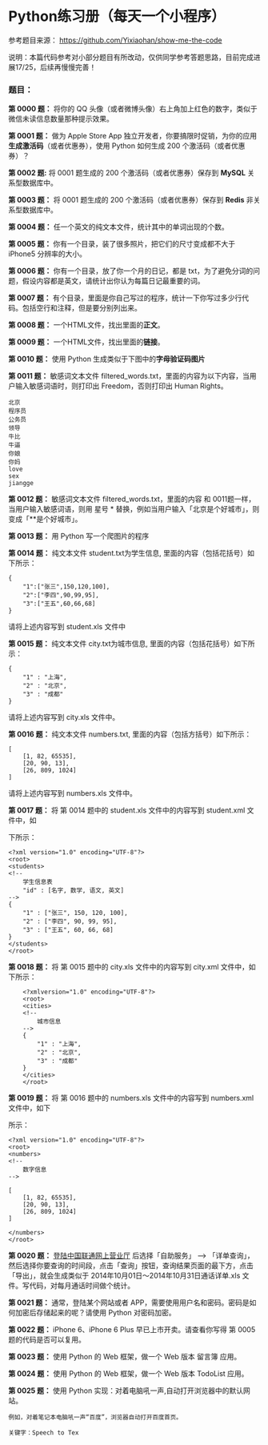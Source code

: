 # Python练习册（每天一个小程序）

参考题目来源： https://github.com/Yixiaohan/show-me-the-code 

说明：本篇代码参考对小部分题目有所改动，仅供同学参考答题思路，目前完成进展17/25，后续再慢慢完善！



### 题目：

**第 0000 题：** 将你的 QQ 头像（或者微博头像）右上角加上红色的数字，类似于微信未读信息数量那种提示效果。 

**第 0001 题：** 做为 Apple Store App 独立开发者，你要搞限时促销，为你的应用**生成激活码**（或者优惠券），使用 Python 如何生成 200 个激活码（或者优惠券）？

**第 0002 题:** 将 0001 题生成的 200 个激活码（或者优惠券）保存到 **MySQL** 关系型数据库中。

**第 0003 题：** 将 0001 题生成的 200 个激活码（或者优惠券）保存到 **Redis** 非关系型数据库中。

**第 0004 题：** 任一个英文的纯文本文件，统计其中的单词出现的个数。

**第 0005 题：** 你有一个目录，装了很多照片，把它们的尺寸变成都不大于 iPhone5 分辨率的大小。

**第 0006 题：** 你有一个目录，放了你一个月的日记，都是 txt，为了避免分词的问题，假设内容都是英文，请统计出你认为每篇日记最重要的词。

**第 0007 题：** 有个目录，里面是你自己写过的程序，统计一下你写过多少行代码。包括空行和注释，但是要分别列出来。

**第 0008 题：** 一个HTML文件，找出里面的**正文**。

**第 0009 题：** 一个HTML文件，找出里面的**链接**。

**第 0010 题：** 使用 Python 生成类似于下图中的**字母验证码图片**

**第 0011 题：** 敏感词文本文件 filtered_words.txt，里面的内容为以下内容，当用户输入敏感词语时，则打印出 Freedom，否则打印出 Human Rights。

```
北京
程序员
公务员
领导
牛比
牛逼
你娘
你妈
love
sex
jiangge
```

**第 0012 题：** 敏感词文本文件 filtered_words.txt，里面的内容 和 0011题一样，当用户输入敏感词语，则用 星号 * 替换，例如当用户输入「北京是个好城市」，则变成「**是个好城市」。

**第 0013 题：** 用 Python 写一个爬图片的程序

**第 0014 题：** 纯文本文件 student.txt为学生信息, 里面的内容（包括花括号）如下所示：

```
{
	"1":["张三",150,120,100],
	"2":["李四",90,99,95],
	"3":["王五",60,66,68]
}
```

请将上述内容写到 student.xls 文件中

**第 0015 题：** 纯文本文件 city.txt为城市信息, 里面的内容（包括花括号）如下所示：

```
{
    "1" : "上海",
    "2" : "北京",
    "3" : "成都"
}
```

请将上述内容写到 city.xls 文件中。

**第 0016 题：** 纯文本文件 numbers.txt, 里面的内容（包括方括号）如下所示：

```
[
	[1, 82, 65535], 
	[20, 90, 13],
	[26, 809, 1024]
]
```

请将上述内容写到 numbers.xls 文件中。

**第 0017 题：** 将 第 0014 题中的 student.xls 文件中的内容写到 student.xml 文件中，如

下所示：

```
<?xml version="1.0" encoding="UTF-8"?>
<root>
<students>
<!-- 
	学生信息表
	"id" : [名字, 数学, 语文, 英文]
-->
{
	"1" : ["张三", 150, 120, 100],
	"2" : ["李四", 90, 99, 95],
	"3" : ["王五", 60, 66, 68]
}
</students>
</root>
```

**第 0018 题：** 将 第 0015 题中的 city.xls 文件中的内容写到 city.xml 文件中，如下所示：

```
    <?xmlversion="1.0" encoding="UTF-8"?>
    <root>
    <cities>
    <!-- 
    	城市信息
    -->
    {
    	"1" : "上海",
    	"2" : "北京",
    	"3" : "成都"
    }
    </cities>
    </root>
```

**第 0019 题：** 将 第 0016 题中的 numbers.xls 文件中的内容写到 numbers.xml 文件中，如下

所示：

```
<?xml version="1.0" encoding="UTF-8"?>
<root>
<numbers>
<!-- 
	数字信息
-->

[
	[1, 82, 65535],
	[20, 90, 13],
	[26, 809, 1024]
]

</numbers>
</root>
```

**第 0020 题：** [登陆中国联通网上营业厅](http://iservice.10010.com/index_.html) 后选择「自助服务」 --> 「详单查询」，然后选择你要查询的时间段，点击「查询」按钮，查询结果页面的最下方，点击「导出」，就会生成类似于 2014年10月01日～2014年10月31日通话详单.xls 文件。写代码，对每月通话时间做个统计。

**第 0021 题：** 通常，登陆某个网站或者 APP，需要使用用户名和密码。密码是如何加密后存储起来的呢？请使用 Python 对密码加密。

**第 0022 题：** iPhone 6、iPhone 6 Plus 早已上市开卖。请查看你写得 第 0005 题的代码是否可以复用。

**第 0023 题：** 使用 Python 的 Web 框架，做一个 Web 版本 留言簿 应用。

**第 0024 题：** 使用 Python 的 Web 框架，做一个 Web 版本 TodoList 应用。

**第 0025 题：** 使用 Python 实现：对着电脑吼一声,自动打开浏览器中的默认网站。

```
例如，对着笔记本电脑吼一声“百度”，浏览器自动打开百度首页。

关键字：Speech to Tex
```